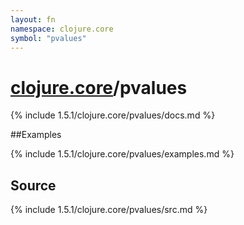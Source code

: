 ```yaml
---
layout: fn
namespace: clojure.core
symbol: "pvalues"
---
```


# [clojure.core](../)/pvalues

{% include 1.5.1/clojure.core/pvalues/docs.md %}

##Examples

{% include 1.5.1/clojure.core/pvalues/examples.md %}
## Source
{% include 1.5.1/clojure.core/pvalues/src.md %}

